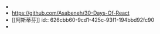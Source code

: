 -
- https://github.com/Asabeneh/30-Days-Of-React
- [[阿斯蒂芬]]
  id:: 626cbb60-9cd1-425c-93f1-194bbd92fc90
-